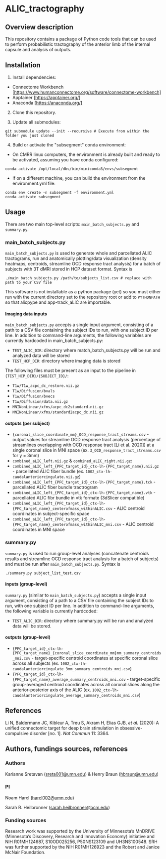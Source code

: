 # ALIC_tractography

## Overview description
This repository contains a package of Python code tools that can be used to perform probabilistic tractography of the anterior limb of the internal capsule and analysis of outputs.

## Installation

1. Install dependencies:
* Connectome Workbench [https://www.humanconnectome.org/software/connectome-workbench]
* Apptainer [https://apptainer.org/]
* Anaconda [https://anaconda.org/]

2. Clone this repository.

3. Update all submodules:
 ```
 git submodule update --init --recursive # Execute from within the folder you just cloned
 ```
4. Build or activate the "subsegment" conda environment:

  * On CMRR linux computers, the environment is already built and ready to be activated, assuming you have conda configured:
 ```
 conda activate /opt/local/dbs/bin/miniconda3/envs/subsegment
 ```
  * If on a different machine, you can build the environment from the environment.yml file:
 ```
 conda env create -n subsegment -f environment.yml
 conda activate subsegment
 ```

## Usage
There are two main top-level scripts: `main_batch_subjects.py` and `summary.py`.

### main_batch_subjects.py
`main_batch_subjects.py` is used to generate whole and parcellated ALIC tractograms, run and anatomically plotting/data visualization (density heatmaps, centroids, streamline OCD response tract analysis) for a batch of subjects with 3T dMRI stored in HCP dataset format. Syntax is
```
./main_batch_subjects.py /path/to/subjects_list.csv # replace with path to your CSV file
```
This software is not installable as a python package (yet) so you must either run with the current directory set to the repository root or add to `PYTHONPATH` so that alicpype and app-track_aLIC are importable.

#### Imaging data inputs
`main_batch_subjects.py` accepts a single input argument, consisting of a path to a CSV file containing the subject IDs to run, with one subject ID per line. In addition to command-line arguments, the following variables are currently hardcoded in main_batch_subjects.py:
* `TEST_ALIC_DIR`: directory where match_batch_subjects.py will be run and analyzed data will be stored
* `TEST_HCP_DIR`: directory where imaging data is stored

The following files must be present as an input to the pipeline in `{TEST_HCP_DIR}/{SUBJECT_ID}/`:
* `T1w/T1w_acpc_dc_restore.nii.gz`
* `T1w/Diffusion/bvals`
* `T1w/Diffusion/bvecs`
* `T1w/Diffusion/data.nii.gz`
* `MNINonLinear/xfms/acpc_dc2standard.nii.gz`
* `MNINonLinear/xfms/standard2acpc_dc.nii.gz`

#### outputs (per subject)
* `{coronal_slice_coordinate_mm}_OCD_response_tract_streams.csv` - output values for streamline OCD response tract analysis (percentage of streamlines overlapping with OCD response tract [Li et al. 2020]) at a single coronal slice in MNI space (ex. `3_OCD_response_tract_streams.csv` for y = 3mm)
* `combined_aLIC_left.nii.gz` &  `combined_aLIC_right.nii.gz`: 
* `combined_aLIC_left_{PFC_target_id}_ctx-lh-{PFC_target_name}.nii.gz` - parcellated ALIC fiber bundle (ex. `1002_ctx-lh-caudalanteriorcingulate.nii.gz`)
* `combined_aLIC_left_{PFC_target_id}_ctx-lh-{PFC_target_name}.tck` - parcellated ALIC fiber bundle tractrogram
* `combined_aLIC_left_{PFC_target_id}_ctx-lh-{PFC_target_name}.vtk` - parcellated ALIC fibr bundle in vtk formate (3dSlicer compatible)
* `combined_aLIC_left_{PFC_target_id}_ctx-lh-{PFC_target_name}_centerofmass_withinALIC.csv` - ALIC centroid coordinates in subject-specific space
* `combined_aLIC_left_{PFC_target_id}_ctx-lh-{PFC_target_name}_centerofmass_withinALIC_mni.csv` - ALIC centroid coordinates in MNI space

### summary.py
`summary.py` is used to run group-level analyses (concatenate centroids results and streamline OCD response tract analysis for a batch of subjects) and must be run after `main_batch_subjects.py`. Syntax is
```
./summary.py subject_list_test.csv
```

#### inputs (group-level)

`summary.py` (similar to `main_batch_subjects.py`) accepts a single input argument, consisting of a path to a CSV file containing the subject IDs to run, with one subject ID per line. In addition to command-line arguments, the following variable is currently hardcoded:
* `TEST_ALIC_DIR`: directory where summary.py will be run and analyzed data will be stored. 

#### outputs (group-level)
* `{PFC_target_id}_ctx-lh-{PFC_target_name}_{coronal_slice_coordinate_mm}mm_summary_centroids_mni.csv` - target-specific centroid coordinates at specific coronal slice across all subjects (ex. `1002_ctx-lh-caudalanteriorcingulate_3mm_summary_centroids_mni.csv`)
* `{PFC_target_id}_ctx-lh-{PFC_target_name}_average_summary_centroids_mni.csv` - target-specific group-averaged centroid coordinates across all coronal slices along the anterior-posterior axis of the ALIC (ex. `1002_ctx-lh-caudalanteriorcingulate_average_summary_centroids_mni.csv`)

## References
Li N, Baldermann JC, Kibleur A, Treu S, Akram H, Elias GJB, *et al.* (2020): A unified connectomic target for deep brain stimulation in obsessive-compulsive disorder [no. 1]. *Nat Commun* 11: 3364.

## Authors, fundings sources, references
### Authors
Karianne Sretavan (sreta001@umn.edu) & Henry Braun (hbraun@umn.edu)

### PI
Noam Harel (harel002@umn.edu)

Sarah R. Heilbronner (sarah.heilbronner@bcm.edu)

### Funding sources
Research work was supported by the University of Minnesota’s MnDRIVE (Minnesota’s Discovery, Research and Innovation Economy) initiative and NIH R01MH124687, S10OD025256, P50NS123109 and UH3NS100548. SRH was further supported by the NIH R01MH126923 and the Robert and Janice McNair Foundation.

